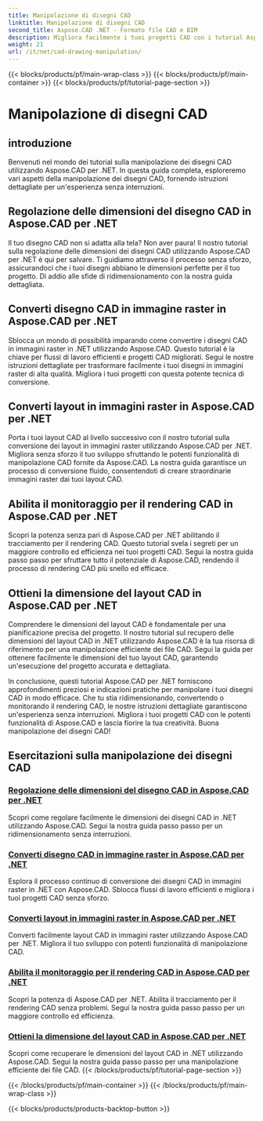 ```yaml
---
title: Manipolazione di disegni CAD
linktitle: Manipolazione di disegni CAD
second_title: Aspose.CAD .NET - Formato file CAD e BIM
description: Migliora facilmente i tuoi progetti CAD con i tutorial Aspose.CAD per .NET. Ridimensiona, converti e ottimizza i disegni CAD senza problemi con le nostre guide dettagliate.
weight: 21
url: /it/net/cad-drawing-manipulation/
---
```


{{< blocks/products/pf/main-wrap-class >}}
{{< blocks/products/pf/main-container >}}
{{< blocks/products/pf/tutorial-page-section >}}

# Manipolazione di disegni CAD


## introduzione

Benvenuti nel mondo dei tutorial sulla manipolazione dei disegni CAD utilizzando Aspose.CAD per .NET. In questa guida completa, esploreremo vari aspetti della manipolazione dei disegni CAD, fornendo istruzioni dettagliate per un'esperienza senza interruzioni.

## Regolazione delle dimensioni del disegno CAD in Aspose.CAD per .NET

Il tuo disegno CAD non si adatta alla tela? Non aver paura! Il nostro tutorial sulla regolazione delle dimensioni dei disegni CAD utilizzando Aspose.CAD per .NET è qui per salvare. Ti guidiamo attraverso il processo senza sforzo, assicurandoci che i tuoi disegni abbiano le dimensioni perfette per il tuo progetto. Dì addio alle sfide di ridimensionamento con la nostra guida dettagliata.

## Converti disegno CAD in immagine raster in Aspose.CAD per .NET

Sblocca un mondo di possibilità imparando come convertire i disegni CAD in immagini raster in .NET utilizzando Aspose.CAD. Questo tutorial è la chiave per flussi di lavoro efficienti e progetti CAD migliorati. Segui le nostre istruzioni dettagliate per trasformare facilmente i tuoi disegni in immagini raster di alta qualità. Migliora i tuoi progetti con questa potente tecnica di conversione.

## Converti layout in immagini raster in Aspose.CAD per .NET

Porta i tuoi layout CAD al livello successivo con il nostro tutorial sulla conversione dei layout in immagini raster utilizzando Aspose.CAD per .NET. Migliora senza sforzo il tuo sviluppo sfruttando le potenti funzionalità di manipolazione CAD fornite da Aspose.CAD. La nostra guida garantisce un processo di conversione fluido, consentendoti di creare straordinarie immagini raster dai tuoi layout CAD.

## Abilita il monitoraggio per il rendering CAD in Aspose.CAD per .NET

Scopri la potenza senza pari di Aspose.CAD per .NET abilitando il tracciamento per il rendering CAD. Questo tutorial svela i segreti per un maggiore controllo ed efficienza nei tuoi progetti CAD. Segui la nostra guida passo passo per sfruttare tutto il potenziale di Aspose.CAD, rendendo il processo di rendering CAD più snello ed efficace.

## Ottieni la dimensione del layout CAD in Aspose.CAD per .NET

Comprendere le dimensioni del layout CAD è fondamentale per una pianificazione precisa del progetto. Il nostro tutorial sul recupero delle dimensioni del layout CAD in .NET utilizzando Aspose.CAD è la tua risorsa di riferimento per una manipolazione efficiente dei file CAD. Segui la guida per ottenere facilmente le dimensioni del tuo layout CAD, garantendo un'esecuzione del progetto accurata e dettagliata.

In conclusione, questi tutorial Aspose.CAD per .NET forniscono approfondimenti preziosi e indicazioni pratiche per manipolare i tuoi disegni CAD in modo efficace. Che tu stia ridimensionando, convertendo o monitorando il rendering CAD, le nostre istruzioni dettagliate garantiscono un'esperienza senza interruzioni. Migliora i tuoi progetti CAD con le potenti funzionalità di Aspose.CAD e lascia fiorire la tua creatività. Buona manipolazione dei disegni CAD!
## Esercitazioni sulla manipolazione dei disegni CAD
### [Regolazione delle dimensioni del disegno CAD in Aspose.CAD per .NET](./adjust-cad-drawing-size/)
Scopri come regolare facilmente le dimensioni dei disegni CAD in .NET utilizzando Aspose.CAD. Segui la nostra guida passo passo per un ridimensionamento senza interruzioni.
### [Converti disegno CAD in immagine raster in Aspose.CAD per .NET](./convert-cad-drawing-to-raster-image/)
Esplora il processo continuo di conversione dei disegni CAD in immagini raster in .NET con Aspose.CAD. Sblocca flussi di lavoro efficienti e migliora i tuoi progetti CAD senza sforzo.
### [Converti layout in immagini raster in Aspose.CAD per .NET](./convert-layouts-to-raster-image/)
Converti facilmente layout CAD in immagini raster utilizzando Aspose.CAD per .NET. Migliora il tuo sviluppo con potenti funzionalità di manipolazione CAD.
### [Abilita il monitoraggio per il rendering CAD in Aspose.CAD per .NET](./enable-tracking-for-cad-rendering/)
Scopri la potenza di Aspose.CAD per .NET. Abilita il tracciamento per il rendering CAD senza problemi. Segui la nostra guida passo passo per un maggiore controllo ed efficienza.
### [Ottieni la dimensione del layout CAD in Aspose.CAD per .NET](./get-size-of-cad-layout/)
Scopri come recuperare le dimensioni del layout CAD in .NET utilizzando Aspose.CAD. Segui la nostra guida passo passo per una manipolazione efficiente dei file CAD.
{{< /blocks/products/pf/tutorial-page-section >}}

{{< /blocks/products/pf/main-container >}}
{{< /blocks/products/pf/main-wrap-class >}}

{{< blocks/products/products-backtop-button >}}
